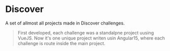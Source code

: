 # **Discover**

A set of allmost all projects made in Discover challenges.

> First developed, each challenge was a standalpne project uusing VueJS. Now it's one unique project writen usin Angular15, where each challenge is route inside the main project.
